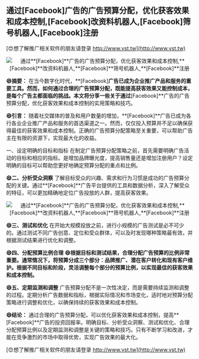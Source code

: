 ## **通过**[Facebook]**广告的广告预算分配，优化获客效果和成本控制,**[Facebook]**改资料机器人,**[Facebook]**筛号机器人,**[Facebook]**注册**

[😍想了解推广相关软件的朋友请登录 http://www.vst.tw](http://www.vst.tw)

 <center><img src="https://vst.tw/MP4/tuiguang/png/7.png" alt="通过**[Facebook]**广告的广告预算分配，优化获客效果和成本控制,**[Facebook]**改资料机器人,**[Facebook]**筛号机器人,**[Facebook]**注册"></center>

**😄摘要：**
在当今数字化时代，**[Facebook]**广告已成为企业推广产品和服务的重要工具。然而，如何通过合理的广告预算分配，既能提高获客效果又能控制成本，是每个广告主都面临的挑战。本文将分享一些关于通过**[Facebook]**广告的广告预算分配，优化获客效果和成本控制的实用策略和技巧。

**😄引言：**
随着社交媒体的普及和用户数量的增加，**[Facebook]**广告已成为各行各业企业推广产品和服务的首选渠道之一。然而，仅仅投入预算并不足以确保获得最佳的获客效果和成本控制。正确的广告预算分配策略至关重要，可以帮助广告主在有限的资源下，实现最大化的收益。

一、设定明确的目标和指标
在制定广告预算分配策略之前，首先需要明确广告活动的目标和相应的指标。是增加品牌曝光度，提高销售量还是增加注册用户？设定明确的目标可以帮助您更好地确定预算分配的重点和比例。

**😄二、分析受众洞察**
了解目标受众的兴趣、需求和行为习惯是成功的广告预算分配的关键。通过**[Facebook]**广告平台提供的工具和数据分析，深入了解受众的特征，可以更加精确地定位广告投放的人群，提高获客效果。

 <center><img src="https://vst.tw/MP4/tuiguang/png/0.png" alt="通过**[Facebook]**广告的广告预算分配，优化获客效果和成本控制,**[Facebook]**改资料机器人,**[Facebook]**筛号机器人,**[Facebook]**注册"></center>

**😄三、测试和优化**
在开始大规模投放之前，进行小规模的广告测试是必不可少的。通过测试不同广告创意、定位和受众群体，可以及时发现哪种策略最有效，并根据测试结果进行优化和调整。

**😄四、分配预算比例合理**
**😄根据目标和测试结果，合理分配广告预算的比例非常重要。通常情况下，将预算分成三个部分：品牌推广、潜在客户转化和现有客户维护。根据不同目标和阶段，灵活调整每个部分的预算比例，以实现最佳的获客效果和成本控制。**

**😄五、定期监测和调整**
广告预算分配不是一次性决定，而是需要持续监测和调整的过程。定期分析广告数据和指标，根据实际情况和市场变化，适时地对预算分配策略进行调整和优化，以确保持续的获客效果和成本控制。

**😄结论：**
通过合理的广告预算分配，可以优化获客效果和成本控制，提高**[Facebook]**广告的投资回报率。明确目标、分析受众洞察、测试和优化、合理分配预算比例以及定期监测和调整是关键的策略和技巧。只有不断学习和改进，才能在竞争激烈的市场中取得优势，实现广告效果的最大化。

[😍想了解推广相关软件的朋友请登录 http://www.vst.tw](http://www.vst.tw)



